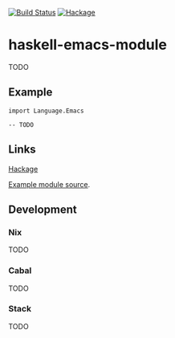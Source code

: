 [![Build Status](https://secure.travis-ci.org/sboosali/haskell-emacs-module.svg)](http://travis-ci.org/sboosali/haskell-emacs-module)
[![Hackage](https://img.shields.io/hackage/v/haskell-emacs-module.svg)](https://hackage.haskell.org/package/haskell-emacs-module)

# haskell-emacs-module

TODO 

## Example

```
import Language.Emacs

-- TODO
```

## Links

[Hackage](https://hackage.haskell.org/package/haskell-emacs-module)

[Example module source](https://hackage.haskell.org/package/haskell-emacs-module/docs/src/Example.Language.Emacs.html). 

## Development

### Nix
TODO

### Cabal
TODO

### Stack
TODO

